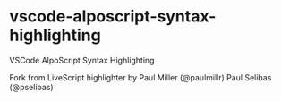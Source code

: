 # vscode-alposcript-syntax-highlighting
VSCode AlpoScript Syntax Highlighting

Fork from LiveScript highlighter by
Paul Miller (@paulmillr)
Paul Selibas (@pselibas)


